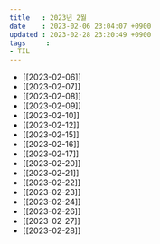```yaml
---
title   : 2023년 2월
date    : 2023-02-06 23:04:07 +0900
updated : 2023-02-28 23:20:49 +0900
tags     : 
- TIL
---
```

- [[2023-02-06]]
- [[2023-02-07]]
- [[2023-02-08]]
- [[2023-02-09]]
- [[2023-02-10]]
- [[2023-02-12]]
- [[2023-02-15]]
- [[2023-02-16]]
- [[2023-02-17]]
- [[2023-02-20]]
- [[2023-02-21]]
- [[2023-02-22]]
- [[2023-02-23]]
- [[2023-02-24]]
- [[2023-02-26]]
- [[2023-02-27]]
- [[2023-02-28]]
